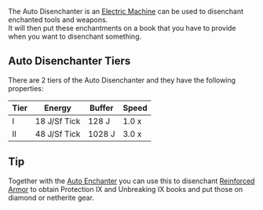 The Auto Disenchanter is an [Electric Machine](https://github.com/Slimefun/Slimefun4/wiki/Electric-Machines) can be used to disenchant enchanted tools and weapons.  
It will then put these enchantments on a book that you have to provide when you want to disenchant something.

## Auto Disenchanter Tiers

There are 2 tiers of the Auto Disenchanter and they have the following properties:  

| Tier |    Energy    | Buffer |  Speed |
| ---- | ------------ | ------ | ------ |
| I    | 18 J/Sf Tick | 128 J  |  1.0 x |
| II   | 48 J/Sf Tick | 1028 J |  3.0 x |

## Tip

Together with the [Auto Enchanter](https://github.com/Slimefun/Slimefun4/wiki/Auto-Enchanter) you can use this to disenchant [Reinforced Armor](https://github.com/Slimefun/Slimefun4/wiki/Armor#reinforced-armor) to obtain Protection IX and Unbreaking IX books and put those on diamond or netherite gear.
